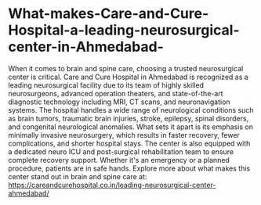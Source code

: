 # What-makes-Care-and-Cure-Hospital-a-leading-neurosurgical-center-in-Ahmedabad-

When it comes to brain and spine care, choosing a trusted neurosurgical center is critical. Care and Cure Hospital in Ahmedabad is recognized as a leading neurosurgical facility due to its team of highly skilled neurosurgeons, advanced operation theaters, and state-of-the-art diagnostic technology including MRI, CT scans, and neuronavigation systems. The hospital handles a wide range of neurological conditions such as brain tumors, traumatic brain injuries, stroke, epilepsy, spinal disorders, and congenital neurological anomalies. What sets it apart is its emphasis on minimally invasive neurosurgery, which results in faster recovery, fewer complications, and shorter hospital stays. The center is also equipped with a dedicated neuro ICU and post-surgical rehabilitation team to ensure complete recovery support. Whether it's an emergency or a planned procedure, patients are in safe hands. Explore more about what makes this center stand out in brain and spine care at:
https://careandcurehospital.co.in/leading-neurosurgical-center-ahmedabad/

